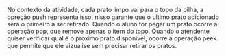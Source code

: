 No contexto da atividade, cada prato limpo vai para o topo da pilha, a opreção push representa isso, nisso garante que o ultimo prato adicionado será o primeiro a ser retirado.
Quando o aluno for pegar um prato ocorre a operação pop, que remove apenas o item do topo.
Quando o atendente quiser verificar qual é o proximo prato disponivel, ocorre a operação peek. que permite que ele vizualise sem precisar retirar os pratos.